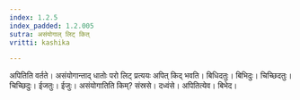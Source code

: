 ```yaml
---
index: 1.2.5
index_padded: 1.2.005
sutra: असंयोगाल् लिट् कित्
vritti: kashika

---
```

अपितिति वर्तते। असंयोगान्ताद् धातोः परो लिट् प्रत्ययः अपित् किद् भवति। बिधिदतुः। बिभिदुः। चिच्छिदतुः। चिच्छिदुः। ईजतुः। ईजुः। असंयोगातिति किम्? संस्रसे। दध्वंसे। अपितित्येव। बिभेद।